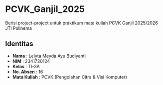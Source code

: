 # PCVK_Ganjil_2025
Berisi project-project untuk praktikum mata kuliah PCVK Ganjil 2025/2026 JTI Polinema

## Identitas
- **Nama**  : Lelyta Meyda Ayu Budiyanti  
- **NIM**   : 2341720124 
- **Kelas** : TI-3A
- **No. Absen** : 16 
- **Mata Kuliah** : PCVK (Pengolahan Citra & Visi Komputer)

